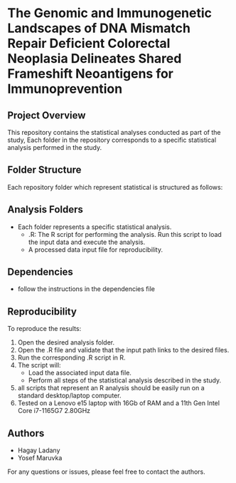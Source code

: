 # The Genomic and Immunogenetic Landscapes of DNA Mismatch Repair Deficient Colorectal Neoplasia Delineates Shared Frameshift Neoantigens for Immunoprevention

## Project Overview
This repository contains the statistical analyses conducted as part of the study, Each folder in the repository corresponds to a specific statistical analysis performed in the study.

## Folder Structure
Each repository folder which represent statistical is structured as follows:

## Analysis Folders
- Each folder represents a specific statistical analysis.
  - <Analysis>.R: The R script for performing the analysis. Run this script to load the input data and execute the analysis.
  - A processed data input file for reproducibility.

## Dependencies
- follow the instructions in the dependencies file

## Reproducibility
To reproduce the results:

1. Open the desired analysis folder.
2. Open the .R file and validate that the input path links to the desired files.
3. Run the corresponding .R script in R.
4. The script will:
   - Load the associated input data file.
   - Perform all steps of the statistical analysis described in the study.
5. all scripts that represent an R analysis should be easily run on a standard desktop/laptop computer.
6. Tested on a Lenovo e15 laptop with 16Gb of RAM and a 11th Gen Intel Core i7-1165G7 2.80GHz

## Authors
- Hagay Ladany
- Yosef Maruvka




For any questions or issues, please feel free to contact the authors.

